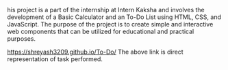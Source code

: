 his project is a part of the internship at Intern Kaksha and involves the development of a Basic Calculator and an To-Do List using HTML, CSS, and JavaScript. The purpose of the project is to create simple and interactive web components that can be utilized for educational and practical purposes.

https://shreyash3209.github.io/To-Do/
The above link is direct representation of task performed.
